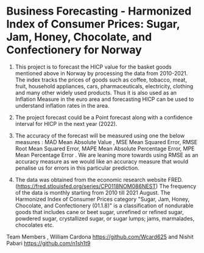 # Business Forecasting - Harmonized Index of Consumer Prices: Sugar, Jam, Honey, Chocolate, and Confectionery for Norway

1. This project is to forecast the HICP value for the basket goods mentioned above in Norway by processing the data from 2010-2021. The index tracks the prices of goods such as coffee, tobacco, meat, fruit, household appliances, cars, pharmaceuticals, electricity, clothing and many other widely used products. Thus it is also used as an Inflation Measure in the euro area and forecasting HICP can be used to understand inflation rates in the area.

2. The project forecast could be a Point forecast along with a confidence interval for HICP in the next year (2022).

3. The accuracy of the forecast will be measured using one the below measures :
MAD  Mean Absolute Value , 
MSE Mean Squared Error,
RMSE Root Mean Squared Error,
MAPE Mean Absolute Percentage Error,
MPE Mean Percentage Error 
. We are leaning more towards using RMSE as an accuracy measure as we would like an accuracy measure that would penalise us for errors in this particular prediction.

4. The data was obtained from the economic research website FRED. (https://fred.stlouisfed.org/series/CP0118NOM086NEST)
The frequency of the data is monthly starting from 2010 till 2021 August. The Harmonized Index of Consumer Prices category "Sugar, Jam, Honey, Chocolate, and Confectionery (01.1.8)" is a classification of nondurable goods that includes cane or beet sugar, unrefined or refined sugar, powdered sugar, crystallized sugar, or sugar lumps; jams, marmalades, chocolates etc. 

Team Members , William Cardona https://github.com/Wcard625 and Nishit Pabari https://github.com/n1sh1t9
